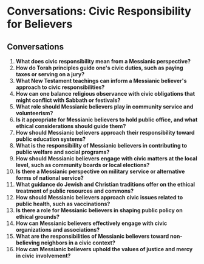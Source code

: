 # Conversations: Civic Responsibility for Believers

## Conversations

1. **What does civic responsibility mean from a Messianic perspective?**
2. **How do Torah principles guide one's civic duties, such as paying taxes or serving on a jury?**
3. **What New Testament teachings can inform a Messianic believer's approach to civic responsibilities?**
4. **How can one balance religious observance with civic obligations that might conflict with Sabbath or festivals?**
5. **What role should Messianic believers play in community service and volunteerism?**
6. **Is it appropriate for Messianic believers to hold public office, and what ethical considerations should guide them?**
7. **How should Messianic believers approach their responsibility toward public education systems?**
8. **What is the responsibility of Messianic believers in contributing to public welfare and social programs?**
9. **How should Messianic believers engage with civic matters at the local level, such as community boards or local elections?**
10. **Is there a Messianic perspective on military service or alternative forms of national service?**
11. **What guidance do Jewish and Christian traditions offer on the ethical treatment of public resources and commons?**
12. **How should Messianic believers approach civic issues related to public health, such as vaccinations?**
13. **Is there a role for Messianic believers in shaping public policy on ethical grounds?**
14. **How can Messianic believers effectively engage with civic organizations and associations?**
15. **What are the responsibilities of Messianic believers toward non-believing neighbors in a civic context?**
16. **How can Messianic believers uphold the values of justice and mercy in civic involvement?**
